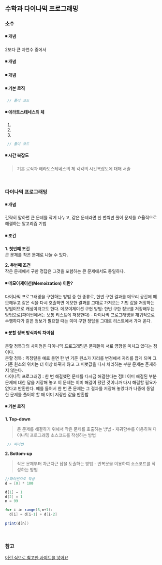 ## 수학과 다이나믹 프로그래밍

### 소수
#### ◾ 개념
2보다 큰 자연수 중에서 
#### ◾ 개념
#### ◾ 개념

#### ◾ 기본 로직

```java
 // 풀이 코드
```

#### ◾ 에라토스테네스의 체
1.
2.
3.

```java
 // 풀이 코드
```

#### ◾ 시간 복잡도
> 기본 로직과 에라토스테네스의 체 각각의 시간복잡도에 대해 서술  

</br>

### 다이나믹 프로그래밍
#### ◾ 개념
 간략히 말하면 큰 문제를 작게 나누고, 같은 문제라면 한 번씩만 풀어 문제를 효율적으로 해결하는 알고리즘 기법

#### ◾ 조건  
**1. 첫번째 조건**  
 큰 문제를 작은 문제로 나눌 수 있다.

**2. 두번째 조건**  
 작은 문제에서 구한 정답은 그것을 포함하는 큰 문제에서도 동일하다.

#### ◾ 메모이제이션(Memoization) 이란?
 다이나믹 프로그래밍을 구현하는 방법 중 한 종류로, 한번 구한 결과를 메모리 공간에 메모해두고 같은 식을 다시 호출하면 메모한 결과를 그대로 가져오는 기법
 값을 저장하는 방법이므로 캐싱이라고도 한다.
 메모이제이션 구현 방법: 한번 구한 정보를 저장해두는 방법으로(파이썬에서는 보통 리스트에 저장한다) - 다이나믹 프로그래밍을 재귀적으로 수행하다가 같은 정보가 필요할 때는 이미 구한 정답을 그대로 리스트에서 가져   온다.

#### ◾ 분할 정복 방식과의 차이점
 분할 정복과의 차이점은 다이나믹 프로그래밍은 문제들이 서로 영향을 미치고 있다는 점이다.   
 분할 정복 : 퀵정렬을 예로 들면 한 번 기준 원소가 자리를 변경해서 자리를 잡게 되며 그 기준 원소의 위치는 더 이상 바뀌지 않고 그 피벗값을 다시 처리하는 부분 문제는 존재하지 않는다.   
 다이나믹 프로그래밍 : 한 번 해결했던 문제를 다시금 해결한다는 점!!! 이미 해결된 부분 문제에 대한 답을 저장해 놓고 이 문제는 이미 해결이 됐던 것이니까 다시 해결할 필요가 없다고 반환한다. 예를 들어서 한 번   푼 문제는 그 결과를 저장해 놓았다가 나중에 동일한 문제를 풀어야 할 때 이미 저장한 값을 반환함  

#### ◾ 기본 로직
**1. Top-down**  
> 큰 문제를 해결하기 위해서 작은 문제를 호출하는 방법 - 재귀함수를 이용하여 다이나믹 프로그래밍 소스코드를 작성하는 방법
```java
 // 파이썬
```

**2. Bottom-up**  
> 작은 문제부터 차근차근 답을 도출하는 방법 - 반복문을 이용하여 소스코드를 작성하는 방법
```java
//파이썬으로 작성
d = [0] * 100

d[1] = 1
d[2] = 1
n = 99

for i in range(3,n+1):
  d[i] = d[i-1] + d[i-2]
  
print(d[n])
```

</br>

### 참고
[이런 식으로 참고한 사이트를 넣어요](https://github.com/Newon-universe/Algorithm_study)  
